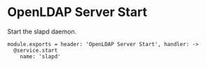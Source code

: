 
# OpenLDAP Server Start

Start the slapd daemon.

    module.exports = header: 'OpenLDAP Server Start', handler: ->
      @service.start
        name: 'slapd'
